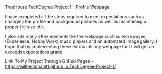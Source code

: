 TreeHouse TechDegree Project 1 - Profile Webpage

I have completed all the steps required to meet expectations such as changing
the profile and background pictures as well as maintaining a proper file size
etc.

I also add many other elements the the webpage such as extra pages (Experience,
Hobby Work) music players and an automated image gallery. I hope that by
implementing these extras into my webpage that I will get an exceeds
expectations grade.


Link To My Project Through GitHub Pages - https://willheckman91.github.io/TechDegree-Project-1/

